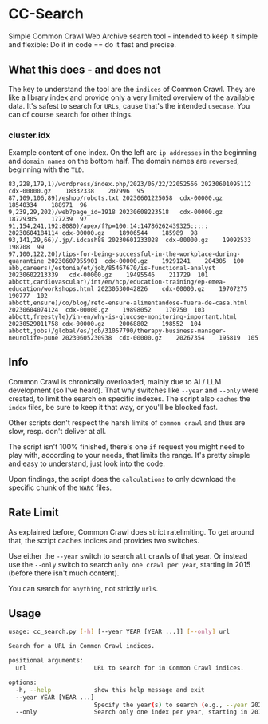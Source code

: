 # CC-Search
Simple Common Crawl Web Archive search tool - intended to keep it simple and flexible: Do it in code == do it fast and precise.

## What this does - and does not
The key to understand the tool are the `indices` of Common Crawl. They are like a library index and provide only a very limited overview of the available data. It's safest to search for `URLs`, cause that's the intended `usecase`. You can of course search for other things. 

### cluster.idx
Example content of one index. On the left are `ip addresses` in the beginning and `domain names` on the bottom half. The domain names are `reversed`, beginning with the `TLD`. 
```
83,228,179,1)/wordpress/index.php/2023/05/22/22052566 20230601095112	cdx-00000.gz	18332338	207996	95
87,109,106,89)/eshop/robots.txt 20230601225058	cdx-00000.gz	18540334	188971	96
9,239,29,202)/web?page_id=1918 20230608223518	cdx-00000.gz	18729305	177239	97
91,154,241,192:8080)/apex/f?p=100:14:14786262439325::::: 20230604184114	cdx-00000.gz	18906544	185989	98
93,141,29,66)/.jp/.idcash88 20230601233028	cdx-00000.gz	19092533	198708	99
97,100,122,20)/tips-for-being-successful-in-the-workplace-during-quarantine 20230607055901	cdx-00000.gz	19291241	204305	100
abb,careers)/estonia/et/job/85467670/is-functional-analyst 20230602213339	cdx-00000.gz	19495546	211729	101
abbott,cardiovascular)/int/en/hcp/education-training/ep-emea-education/workshops.html 20230530042826	cdx-00000.gz	19707275	190777	102
abbott,ensure)/co/blog/reto-ensure-alimentandose-fuera-de-casa.html 20230604074124	cdx-00000.gz	19898052	170750	103
abbott,freestyle)/in-en/why-is-glucose-monitoring-important.html 20230529011758	cdx-00000.gz	20068802	198552	104
abbott,jobs)/global/es/job/31057790/therapy-business-manager-neurolife-pune 20230605230938	cdx-00000.gz	20267354	195819	105
```

## Info
Common Crawl is chronically overloaded, mainly due to AI / LLM development (so I've heard). That why switches like `--year` and `--only` were created, to limit the search on specific indexes. The script also `caches` the `index` files, be sure to keep it that way, or you'll be blocked fast. 

Other scripts don't respect the harsh limits of `common crawl` and thus are slow, resp. don't deliver at all. 

The script isn't 100% finished, there's one `if` request you might need to play with, according to your needs, that limits the range. It's pretty simple and easy to understand, just look into the code. 

Upon findings, the script does the `calculations` to only download the specific chunk of the `WARC` files. 

## Rate Limit
As explained before, Common Crawl does strict ratelimiting. To get around that, the script caches indices and provides two switches. 

Use either the `--year` switch to search `all` crawls of that year. Or instead use the `--only` switch to search `only one crawl per year`, starting in 2015 (before there isn't much content). 

You can search for `anything`, not strictly `urls`. 

## Usage
```bash
usage: cc_search.py [-h] [--year YEAR [YEAR ...]] [--only] url

Search for a URL in Common Crawl indices.

positional arguments:
  url                   URL to search for in Common Crawl indices.

options:
  -h, --help            show this help message and exit
  --year YEAR [YEAR ...]
                        Specify the year(s) to search (e.g., --year 2023 2022).
  --only                Search only one index per year, starting in 2015.
```

